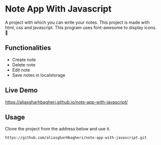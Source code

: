 # Note App With Javascript

A project with which you can write your notes.
This project is made with html, css and javascript.
This program uses font-awesome to display icons. 📕

## Functionalities

- Create note
- Delete note
- Edit note
- Save notes in localstorage

## Live Demo

https://aliasgharhbagheri.github.io/note-app-with-javascript/

## Usage

Clone the project from the address below and use it.

```
https://github.com/aliasgharHbagheri/note-app-with-javascript.git
